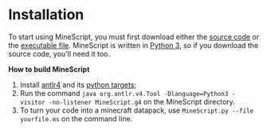 # Installation

To start using MineScript, you must first download either the [source code](https://github.com/ArmindoFlores/MineScript) or the [executable file](https://github.com/ArmindoFlores/MineScript/releases/download/v1.1.1-beta/minescript-x86.exe). MineScript is written in [Python 3](https://www.python.org/downloads/), so if you download the source code, you'll need it too.


__How to build MineScript__


   1. Install [antlr4](https://www.antlr.org/download.html) and its [python targets](https://pypi.org/project/antlr4-python3-runtime/);
   2. Run the command `java org.antlr.v4.Tool -Dlanguage=Python3 -visitor -no-listener MineScript.g4` on the MineScript directory.
   3. To turn your code into a minecraft datapack, use `MineScript.py --file yourfile.ms` on the command line.